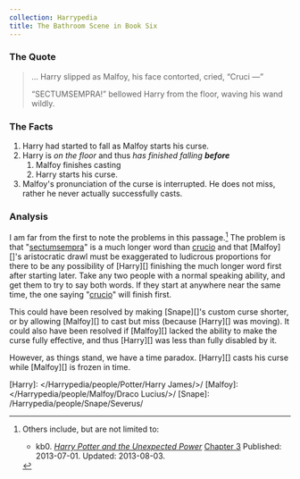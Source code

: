 ```yaml
---
collection: Harrypedia
title: The Bathroom Scene in Book Six
---
```


### The Quote

> … Harry slipped as Malfoy, his face contorted, cried, “Cruci —”
>
> “SECTUMSEMPRA!” bellowed Harry from the floor, waving his wand wildly.

### The Facts

1. Harry had started to fall as Malfoy starts his curse.
1. Harry is _on the floor_ and thus _has finished falling_ **_before_**
   1. Malfoy finishes casting
   1. Harry starts his curse.
1. Malfoy's pronunciation of the curse is interrupted. He does not miss, rather
   he never actually successfully casts.

### Analysis

I am far from the first to note the problems in this passage.[^230125-1] The
problem is that "[sectumsempra][]" is a much longer word than [crucio][] and
that [Malfoy][]'s aristocratic drawl must be exaggerated to ludicrous
proportions for there to be any possibility of [Harry][] finishing the much
longer word first after starting later. Take any two people with a normal
speaking ability, and get them to try to say both words. If they start at
anywhere near the same time, the one saying "[crucio][]" will finish first.

This could have been resolved by making [Snape][]'s custom curse shorter, or by
allowing [Malfoy][] to cast but miss (because [Harry][] was moving). It could
also have been resolved if [Malfoy][] lacked the ability to make the curse fully
effective, and thus [Harry][] was less than fully disabled by it.

However, as things stand, we have a time paradox. [Harry][] casts his curse
while [Malfoy][] is frozen in time.

[sectumsempra]: /Harrypedia/magic/spells/sectumsempra/
[crucio]: /Harrypedia/magic/spells/cruciatus/

[Harry]: </Harrypedia/people/Potter/Harry James/>/
[Malfoy]: </Harrypedia/people/Malfoy/Draco Lucius/>/
[Snape]: /Harrypedia/people/Snape/Severus/

[^230125-1]: Others include, but are not limited to:

    - kb0. _[Harry Potter and the Unexpected Power][]_
      [Chapter 3](https://www.fanfiction.net/s/9444812/3/Harry-Potter-and-the-Unexpected-Power)
      Published: 2013-07-01. Updated: 2013-08-03.

[Harry Potter and the Unexpected Power]: https://www.fanfiction.net/s/9444812/
